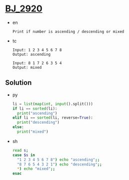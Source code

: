 # [BJ_2920](https://acmicpc.net/problem/2920)

* en

  ```en
  Print if number is ascending / descending or mixed
  ```

* tc

  ```tc
  Input: 1 2 3 4 5 6 7 8
  Output: ascending

  Input: 8 1 7 2 6 3 5 4
  Output: mixed
  ```

## Solution

* py

  ```py
  li = list(map(int, input().split()))
  if li == sorted(li):
    print("ascending")
  elif li == sorted(li, reverse=True):
    print("descending")
  else:
    print("mixed")
  ```

* sh

  ```sh
  read s;
  case $s in
    "1 2 3 4 5 6 7 8") echo "ascending";;
    "8 7 6 5 4 3 2 1") echo "descending";;
    *) echo "mixed";;
  esac
  ```
